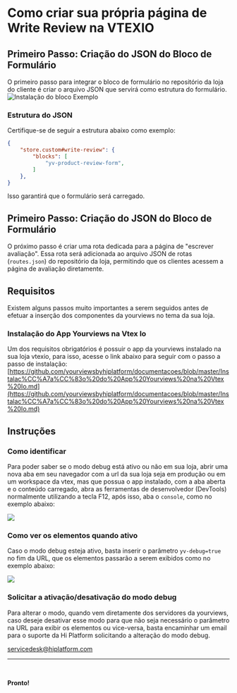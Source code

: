


# Como criar sua própria página de Write Review na VTEXIO
  
## Primeiro Passo: Criação do JSON do Bloco de Formulário

O primeiro passo para integrar o bloco de formulário no repositório da loja do cliente é criar o arquivo JSON que servirá como estrutura do formulário.
![Instalação do bloco Exemplo](https://i.imgur.com/4Trl5pf.png)

### Estrutura do JSON
Certifique-se de seguir a estrutura abaixo como exemplo:

```json
{
	"store.custom#write-review": {
		"blocks": [
			"yv-product-review-form",
		]
	},
}

```
Isso garantirá que o formulário será carregado.
## Primeiro Passo: Criação do JSON do Bloco de Formulário
O próximo passo é criar uma rota dedicada para a página de "escrever avaliação". Essa rota será adicionada ao arquivo JSON de rotas (```routes.json```) do repositório da loja, permitindo que os clientes acessem a página de avaliação diretamente.
  

## Requisitos  

Existem alguns passos muito importantes a serem seguidos antes de efetuar a inserção dos componentes da yourviews no tema da sua loja.    

### Instalação do App Yourviews na Vtex Io  
  
Um dos requisitos obrigatórios é possuir o app da yourviews instalado na sua loja vtexio, para isso, acesse o link abaixo para seguir com o passo a passo de instalação:  
[https://github.com/yourviewsbyhiplatform/documentacoes/blob/master/Instalac%CC%A7a%CC%83o%20do%20App%20Yourviews%20na%20Vtex%20Io.md](https://github.com/yourviewsbyhiplatform/documentacoes/blob/master/Instalac%CC%A7a%CC%83o%20do%20App%20Yourviews%20na%20Vtex%20Io.md)  
  

## Instruções

### Como identificar
Para poder saber se o modo debug está ativo ou não em sua loja, abrir uma nova aba em seu navegador com a url da sua loja seja em produção ou em um workspace da vtex, mas que possua o app instalado, com a aba aberta e o conteúdo carregado, abra as ferramentas de desenvolvedor (DevTools) normalmente utilizando a tecla F12, após isso, aba o `console`, como no exemplo abaixo:

![](https://i.imgur.com/J6q4aX3.png)

### Como ver os elementos quando ativo

Caso o modo debug esteja ativo, basta inserir o parâmetro `yv-debug=true` no fim da URL, que os elementos passarão a serem exibidos como no exemplo abaixo:

![](https://i.imgur.com/mRUDiiT.png)

### Solicitar a ativação/desativação do modo debug

Para alterar o modo, quando vem diretamente dos servidores da yourviews, caso deseje desativar esse modo para que não seja necessário o parâmetro na URL para exibir os elementos ou vice-versa, basta encaminhar um email para o suporte da Hi Platform solicitando a alteração do modo debug.

servicedesk@hiplatform.com

<hr>  
<br>  
  

**Pronto!**  
<!--stackedit_data:
eyJoaXN0b3J5IjpbMTczNjkzNzcwLDEyNzI5NDU1MTRdfQ==
-->